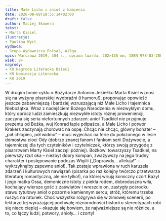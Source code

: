 ```yaml
---
title: Małe Licho i anioł z kamienia
date: 2020-08-08T18:55:14+02:00
draft: false
author: Maciej Skowera
tekst:
- Marta Kisiel 
ilustracje:
- Paulina Wyrt
wydawca:
- Grupa Wydawnicza Foksal, Wilga
opis: Warszawa 2019, 304 s., oprawa twarda, 202×135 mm, ISBN 978-83-280-6727-1
wiek: 8+
nagrody:
- KR Nagroda Literacka Dzieci
- KR Nominacja Literacka
- KR 2019
---
```


W drugim tomie cyklu o Bożydarze Antonim Jekiełłku Marta Kisiel wznosi się na wyżyny pisarskiej wyobraźni (i humoru!), proponując opowieść jeszcze zabawniejszą i bardziej wzruszającą niż Małe Licho i tajemnica Niebożątka. Wraz z nadejściem Bożego Narodzenia w niezwykłym domu, który oprócz ludzi zamieszkują niezwykłe istoty różnej proweniencji, zaczyna się seria niefortunnych zdarzeń: anioł Tsadkiel nie przyjmuje prezentu od Bożka, wuj Konrad łapie półpaśca, a Małe Licho i potwór Krakers zaczynają chorować na ospę. Chcąc nie chcąc, główny bohater ­– „pół chłopiec, pół widmo” – musi wyjechać na ferie do położonego w lesie domostwa cioci Ody (dobrze znanej fanom i fankom serii Dożywocie, a tajemniczej dla tych czytelników i czytelniczek, którzy swoją przygodę z pisarstwem Marty Kisiel zaczęli później). Bożkowi towarzyszy Tsadkiel, na pierwszy rzut oka – niezbyt dobry kompan, zważywszy na jego trudny charakter i postępowanie podczas Wigilii („Doprawdy… alleluja!” – wykrzyknąłby zapewne anioł). Tak zostaje wprawiona w ruch karuzela zdarzeń i kulturowych nawiązań (pisarka po raz kolejny twórczo przetwarza literaturę romantyczną, ale nie tylko!), na której wirują komiczny czort Bazyl i jego matka Ossa, demoniczne istoty z piekła rodem, dobroduszna wiła, kochający wiersze gość z zaświatów i wreszcie on, zastygły pośrodku stawu tytułowy anioł o pozornie kamiennym sercu; stróż, któremu trzeba ruszyć na ratunek. Choć wszystko rozgrywa się w zimowej scenerii, po lekturze tej wyrażającej pochwałę różnorodności historii o stereotypach robi się nieco cieplej – okazuje się bowiem, że najważniejsze są nie różnice, a to, co łączy ludzi, potwory, anioły… i czorty! 
